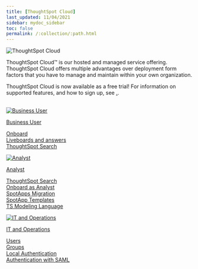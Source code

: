 ```yaml
---
title: [ThoughtSpot Cloud]
last_updated: 11/04/2021
sidebar: mydoc_sidebar
toc: false
permalink: /:collection/:path.html
---
```

<div class="grid-container-opener">

  <div class="grid-child">
    <img src="{{ "/images/ts-cloud-sm.png" | prepend: site.baseurl  }}" alt="ThoughtSpot Cloud"></div>
  <div class="grid-child">
    <p class="text-opener">ThoughtSpot Cloud&trade; is our hosted and managed service offering. ThoughtSpot Cloud offers multiple advantages over deployment form factors that you have to manage and maintain within your own organization.</p><p class="text-opener">ThoughtSpot Cloud is now available as a free trial! For information on supported features, and how to sign up, see <a href="{{ "/admin/ts-cloud/ts-cloud-requirements-support.html "| prepend: site.baseurl }}">.</a>.</p>
    </div>
  <div class="grid-child">&nbsp;</div>
</div>
<!-- <div></div> -->

<!--<div class="text-opener">
  <dl>
    <dlentry>
    <dt>Faster time to business value</dt>
    <dd>We make it easy for you to onboard and adopt the platform throughout your organization.</dd></dlentry>
    <dlentry>
    <dt>No Infrastructure management</dt>
    <dd>You can start using ThoughtSpot with minimal risk and cost.</dd></dlentry>
    <dlentry>
    <dt>Rapid innovation</dt>
    <dd>Experience fast release cycles, and get early  access to powerful new features.</dd></dlentry>
  </dl>
</div>  -->

<div class="grid-container-persona">
  <div class="grid-child">
    <a href="{{ "/admin/ts-cloud/business-user.html "| prepend: site.baseurl }}">
      <img src="{{ "/images/persona-business-user.png" | prepend: site.baseurl  }}" alt="Business User"></a>
    <p class="personaTitle"><a href="{{ "/admin/ts-cloud/business-user.html "| prepend: site.baseurl }}">Business User</a></p>
    <p class="topicLink">
      <a href="{{ "/admin/ts-cloud/business-user-onboarding.html "| prepend: site.baseurl }}">Onboard</a><br>
      <a href="{{ "/admin/ts-cloud/pinboards.html "| prepend: site.baseurl }}"> Liveboards and answers</a><br>
      <a href="{{ "/admin/ts-cloud/search-assist.html "| prepend: site.baseurl }}">ThoughtSpot Search</a></p>
  </div>
  <div class="grid-child">
    <a href="{{ "/admin/ts-cloud/analyst.html "| prepend: site.baseurl }}">
      <img src="{{ "/images/persona-analyst.png" | prepend: site.baseurl  }}" alt="Analyst"></a>
    <p class="personaTitle"><a href="{{ "/admin/ts-cloud/analyst.html "| prepend: site.baseurl }}">Analyst</a></p>
    <p class="topicLink">
      <a href="{{ "/admin/ts-cloud/search-assist.html "| prepend: site.baseurl }}">ThoughtSpot Search</a><br>
      <a href="{{ "/admin/ts-cloud/analyst-onboarding.html "| prepend: site.baseurl }}">Onboard as Analyst</a><br>
      <a href="{{ "/admin/ts-cloud/scriptability.html "| prepend: site.baseurl }}">SpotApps Migration</a><br>
      <a href="{{ "/admin/ts-cloud/app-templates.html "| prepend: site.baseurl }}">SpotApp Templates</a><br>
      <a href="{{ "/admin/ts-cloud/tml.html "| prepend: site.baseurl }}">TS Modeling Language</a></p>
  </div>
  <div class="grid-child">
    <a href="{{ "/admin/ts-cloud/it-ops.html "| prepend: site.baseurl }}">
      <img src="{{ "/images/persona-it-ops.png" | prepend: site.baseurl  }}" alt="IT and Operations"></a>
    <p class="personaTitle"><a href="{{ "/admin/ts-cloud/it-ops.html "| prepend: site.baseurl }}">IT and Operations</a></p>
    <p class="topicLink">
      <a href="{{ "/admin/ts-cloud/users.html "| prepend: site.baseurl }}">Users</a><br>
      <a href="{{ "/admin/ts-cloud/groups.html "| prepend: site.baseurl }}">Groups</a><br>
      <a href="{{ "/admin/ts-cloud/authentication-local.html "| prepend: site.baseurl }}">Local Authentication</a><br>
      <a href="{{ "/admin/ts-cloud/authentication-integration.html "| prepend: site.baseurl }}">Authentication with SAML</a></p>
  </div>
  <div class="grid-child"></div>
</div>
